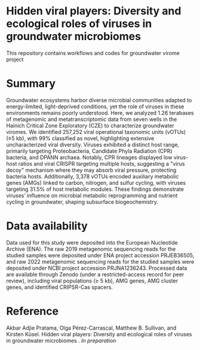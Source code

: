# Hidden viral players: Diversity and ecological roles of viruses in groundwater microbiomes
This repository contains workflows and codes for groundwater virome project

# **Summary**

Groundwater ecosystems harbor diverse microbial communities adapted to energy-limited, light-deprived conditions, yet the role of viruses in these environments remains poorly understood. Here, we analyzed 1.26 terabases of metagenomic and metatranscriptomic data from seven wells in the Hainich Critical Zone Exploratory (CZE) to characterize groundwater viromes. We identified 257,252 viral operational taxonomic units (vOTUs) (≥5 kb), with 99% classified as novel, highlighting extensive uncharacterized viral diversity. Viruses exhibited a distinct host range, primarily targeting Proteobacteria, Candidate Phyla Radiation (CPR) bacteria, and DPANN archaea. Notably, CPR lineages displayed low virus-host ratios and viral CRISPR targeting multiple hosts, suggesting a "virus decoy" mechanism where they may absorb viral pressure, protecting bacteria hosts. Additionally, 3,378 vOTUs encoded auxiliary metabolic genes (AMGs) linked to carbon, nitrogen, and sulfur cycling, with viruses targeting 31.5% of host metabolic modules. These findings demonstrate viruses’ influence on microbial metabolic reprogramming and nutrient cycling in groundwater, shaping subsurface biogeochemistry.

# **Data availability**
Data used for this study were deposited into the European Nucleotide Archive (ENA). The raw 2019 metagenomic sequencing reads for the studied samples were deposited under ENA project accession PRJEB36505, and raw 2022 metagenomic sequencing reads for the studied samples were deposited under NCBI project accession PRJNA1236243. Processed data are available through Zenodo (under a restricted-access record for peer review), including viral populations (≥ 5 kb), AMG genes, AMG cluster genes, and identified CRIPSR-Cas spacers.

# **Reference**
Akbar Adjie Pratama, Olga Pérez-Carrascal, Matthew B. Sullivan, and Kirsten Küsel. Hidden viral players: Diversity and ecological roles of viruses in groundwater microbiomes . _In preparation_

